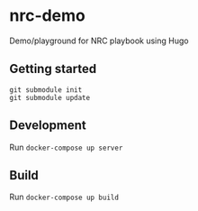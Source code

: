 # nrc-demo
Demo/playground for NRC playbook using Hugo

## Getting started

```
git submodule init
git submodule update
```

## Development

Run `docker-compose up server`

## Build

Run `docker-compose up build`
